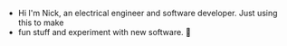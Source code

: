 - Hi I'm Nick, an electrical engineer and software developer. Just using this to make
- fun stuff and experiment with new software. 🎉
